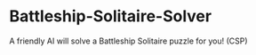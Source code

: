 # Battleship-Solitaire-Solver
A friendly AI will solve a Battleship Solitaire puzzle for you! (CSP)
